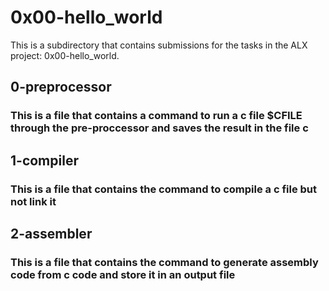 # 0x00-hello_world

This is a subdirectory that contains submissions for the tasks in the ALX project: 0x00-hello_world.

## 0-preprocessor
### This is a file that contains a command to run a c file $CFILE through the pre-proccessor and saves the result in the file c

## 1-compiler
### This is a file that contains the command to compile a c file but not link it

## 2-assembler
### This is a file that contains the command to generate assembly code from c code and store it in an output file
